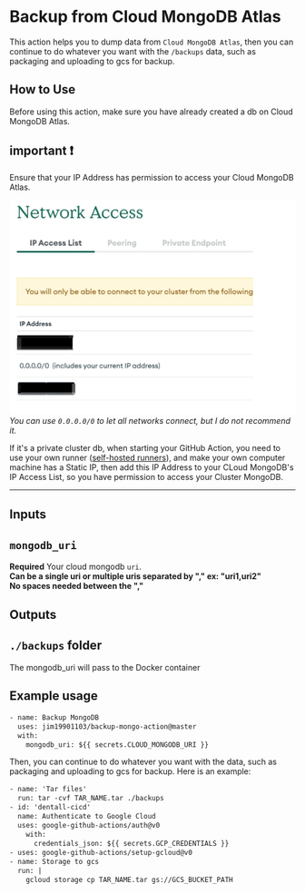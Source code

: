 Backup from Cloud MongoDB Atlas
===

This action helps you to dump data from `Cloud MongoDB Atlas`, then you can continue to do whatever you want with the `/backups` data, such as packaging and uploading to gcs for backup.

## How to Use
Before using this action, make sure you have already created a db on Cloud MongoDB Atlas.  

## important :exclamation:
Ensure that your IP Address has permission to access your Cloud MongoDB Atlas. 

![img1](./images/1.png)  
*You can use `0.0.0.0/0` to let all networks connect, but I do not recommend it.*

If it's a private cluster db, when starting your GitHub Action, you need to use your own runner ([self-hosted runners](https://docs.github.com/en/actions/hosting-your-own-runners/about-self-hosted-runners)), and make your own computer machine has a Static IP, then add this IP Address to your CLoud MongoDB's IP Access List, so you have permission to access your Cluster MongoDB.  

---

## Inputs

## `mongodb_uri`

**Required** Your cloud mongodb `uri`.  
**Can be a single uri or multiple uris separated by "," ex: "uri1,uri2"**  
**No spaces needed between the ","**

## Outputs

## `./backups` folder

The mongodb_uri will pass to the Docker container

## Example usage

```github action
- name: Backup MongoDB  
  uses: jim19901103/backup-mongo-action@master  
  with:
    mongodb_uri: ${{ secrets.CLOUD_MONGODB_URI }}
```

Then, you can continue to do whatever you want with the data, such as packaging and uploading to gcs for backup. Here is an example: 
```github action
- name: 'Tar files'
  run: tar -cvf TAR_NAME.tar ./backups
- id: 'dentall-cicd'
  name: Authenticate to Google Cloud
  uses: google-github-actions/auth@v0
    with:
      credentials_json: ${{ secrets.GCP_CREDENTIALS }}
- uses: google-github-actions/setup-gcloud@v0
- name: Storage to gcs
  run: |
    gcloud storage cp TAR_NAME.tar gs://GCS_BUCKET_PATH
```
